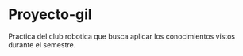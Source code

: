 # Proyecto-gil
Practica del club robotica que busca aplicar los conocimientos vistos durante el semestre.
